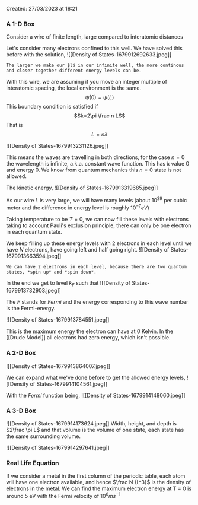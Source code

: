 Created: 27/03/2023 at 18:21

### A 1-D Box
Consider a wire of finite length, large compared to interatomic distances

Let's consider many electrons confined to this well. We have solved this before with the solution, 
![[Density of States-1679912692633.jpeg]]

```ad-note
The larger we make our $l$ in our infinite well, the more continous and closer together different energy levels can be.
```

With this wire, we are assuming if you move an integer multiple of interatomic spacing, the local environment is the same.
$$\psi(0) = \psi(L)$$
This boundary condition is satisfied if 
$$k=2\pi \frac n L$$
That is
$$L = n\lambda$$

![[Density of States-1679913231126.jpeg]]

This means the waves are travelling in both directions, for the case $n = 0$ the wavelength is infinite, a.k.a. constant wave function. This has $k$ value 0 and energy 0. We know from quantum mechanics this $n = 0$ state is not allowed.

The kinetic energy,
![[Density of States-1679913319685.jpeg]]

As our wire $L$ is very large, we will have many levels (about $10^{29}$ per cubic meter and the difference in energy level is roughly $10^{-7} eV$)

Taking temperature to be $T = 0$, we can now fill these levels with electrons taking to account Pauli's exclusion principle, there can only be one electron in each quantum state.

We keep filling up these energy levels with 2 electrons in each level until we have $N$ electrons, have going left and half going right.
![[Density of States-1679913663594.jpeg]]

```ad-info
We can have 2 electrons in each level, because there are two quantum states, *spin up* and *spin down*.
```

In the end we get to level $k_F$ such that 
![[Density of States-1679913732903.jpeg]]

The $F$ stands for *Fermi* and the energy corresponding to this wave number is the Fermi-energy.

![[Density of States-1679913784551.jpeg]]

This is the maximum energy the electron can have at 0 Kelvin.
In the [[Drude Model]] all electrons had zero energy, which isn't possible.

### A 2-D Box
![[Density of States-1679913864007.jpeg]]

We can expand what we've done before to get the allowed energy levels,
![[Density of States-1679914104561.jpeg]]

With the *Fermi* function being,
![[Density of States-1679914148060.jpeg]]

### A 3-D Box
![[Density of States-1679914173624.jpeg]]
Width, height, and depth is $2\frac \pi L$ and that volume is the volume of one state, each state has the same surrounding volume.

![[Density of States-1679914297641.jpeg]]

### Real Life Equation
If we consider a metal in the first column of the periodic table, each atom will have one electron available, and hence $\frac N {L^3}$ is the density of electrons in the metal. We can find the maximum electron energy at T = 0 is around 5 eV with the Fermi velocity of ${10^6 ms^{-1}}$ 